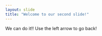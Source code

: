 ```yaml
---
layout: slide
title: "Welcome to our second slide!"
---
```

We can do it!! 
Use the left arrow to go back!
